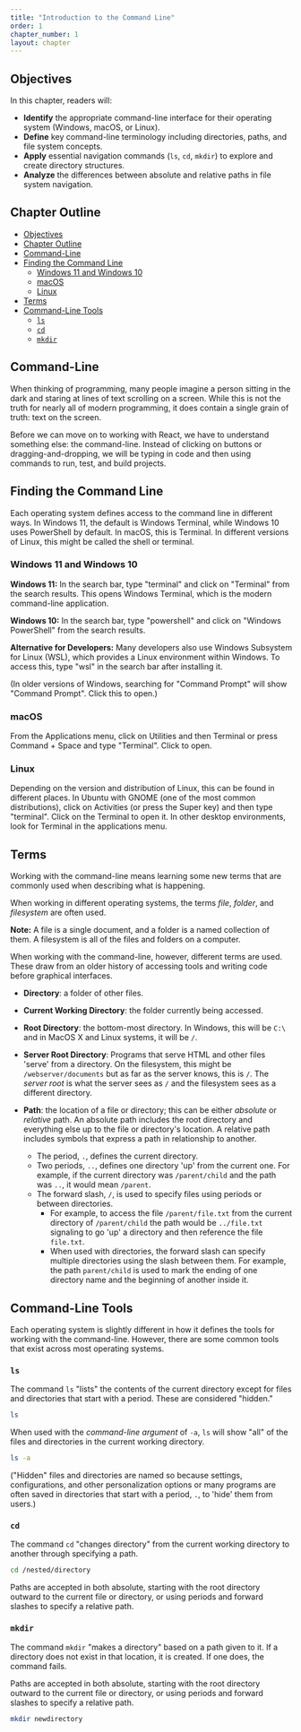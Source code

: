 ```yaml
---
title: "Introduction to the Command Line"
order: 1
chapter_number: 1
layout: chapter
---
```


## Objectives

In this chapter, readers will:

- **Identify** the appropriate command-line interface for their operating system (Windows, macOS, or Linux).
- **Define** key command-line terminology including directories, paths, and file system concepts.
- **Apply** essential navigation commands (`ls`, `cd`, `mkdir`) to explore and create directory structures.
- **Analyze** the differences between absolute and relative paths in file system navigation.

## Chapter Outline

- [Objectives](#objectives)
- [Chapter Outline](#chapter-outline)
- [Command-Line](#command-line)
- [Finding the Command Line](#finding-the-command-line)
  - [Windows 11 and Windows 10](#windows-11-and-windows-10)
  - [macOS](#macos)
  - [Linux](#linux)
- [Terms](#terms)
- [Command-Line Tools](#command-line-tools)
  - [`ls`](#ls)
  - [`cd`](#cd)
  - [`mkdir`](#mkdir)

## Command-Line

When thinking of programming, many people imagine a person sitting in the dark and staring at lines of text scrolling on a screen. While this is not the truth for nearly all of modern programming, it does contain a single grain of truth: text on the screen.

Before we can move on to working with React, we have to understand something else: the command-line. Instead of clicking on buttons or dragging-and-dropping, we will be typing in code and then using commands to run, test, and build projects.

## Finding the Command Line

Each operating system defines access to the command line in different ways. In Windows 11, the default is Windows Terminal, while Windows 10 uses PowerShell by default. In macOS, this is Terminal. In different versions of Linux, this might be called the shell or terminal.

### Windows 11 and Windows 10

**Windows 11:** In the search bar, type "terminal" and click on "Terminal" from the search results. This opens Windows Terminal, which is the modern command-line application.

**Windows 10:** In the search bar, type "powershell" and click on "Windows PowerShell" from the search results.

**Alternative for Developers:** Many developers also use Windows Subsystem for Linux (WSL), which provides a Linux environment within Windows. To access this, type "wsl" in the search bar after installing it.

(In older versions of Windows, searching for "Command Prompt" will show "Command Prompt". Click this to open.)

### macOS

From the Applications menu, click on Utilities and then Terminal or press Command + Space and type "Terminal". Click to open.

### Linux

Depending on the version and distribution of Linux, this can be found in different places. In Ubuntu with GNOME (one of the most common distributions), click on Activities (or press the Super key) and then type "terminal". Click on the Terminal to open it. In other desktop environments, look for Terminal in the applications menu.

## Terms

Working with the command-line means learning some new terms that are commonly used when describing what is happening.

When working in different operating systems, the terms *file*, *folder*, and *filesystem* are often used.

**Note:** A file is a single document, and a folder is a named collection of them. A filesystem is all of the files and folders on a computer.

When working with the command-line, however, different terms are used. These draw from an older history of accessing tools and writing code before graphical interfaces.

- **Directory**: a folder of other files.
  
- **Current Working Directory**: the folder currently being accessed.

- **Root Directory**: the bottom-most directory. In Windows, this will be `C:\` and in MacOS X and Linux systems, it will be `/`.
  
- **Server Root Directory**: Programs that serve HTML and other files 'serve' from a directory. On the filesystem, this might be `/webserver/documents` but as far as the server knows, this is `/`. The *server root* is what the server sees as `/` and the filesystem sees as a different directory.
  
- **Path**: the location of a file or directory; this can be either *absolute* or *relative* path. An absolute path includes the root directory and everything else up to the file or directory's location. A relative path includes symbols that express a path in relationship to another.
  - The period, `.`, defines the current directory.
  - Two periods, `..`, defines one directory 'up' from the current one. For example, if the current directory was `/parent/child` and the path was `..`, it would mean `/parent`.
  - The forward slash, `/`, is used to specify files using periods or between directories.
    - For example, to access the file `/parent/file.txt` from the current directory of `/parent/child` the path would be `../file.txt` signaling to go 'up' a directory and then reference the file `file.txt`.
    - When used with directories, the forward slash can specify multiple directories using the slash between them. For example, the path `parent/child` is used to mark the ending of one directory name and the beginning of another inside it.

## Command-Line Tools

Each operating system is slightly different in how it defines the tools for working with the command-line. However, there are some common tools that exist across most operating systems.

### `ls`

The command `ls` "lists" the contents of the current directory except for files and directories that start with a period. These are considered "hidden."

```bash
ls
```

When used with the *command-line argument* of `-a`, `ls` will show "all" of the files and directories in the current working directory.

```bash
ls -a
```

("Hidden" files and directories are named so because settings, configurations, and other personalization options or many programs are often saved in directories that start with a period, `.`, to 'hide' them from users.)

### `cd`

The command `cd` "changes directory" from the current working directory to another through specifying a path.

```bash
cd /nested/directory
```

Paths are accepted in both absolute, starting with the root directory outward to the current file or directory, or using periods and forward slashes to specify a relative path.

### `mkdir`

The command `mkdir` "makes a directory" based on a path given to it. If a directory does not exist in that location, it is created. If one does, the command fails.

Paths are accepted in both absolute, starting with the root directory outward to the current file or directory, or using periods and forward slashes to specify a relative path.

```bash
mkdir newdirectory
```
